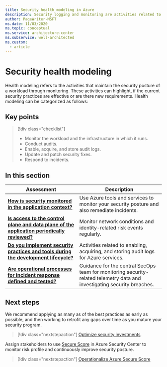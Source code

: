 ```yaml
---
title: Security health modeling in Azure
description: Security logging and monitoring are activities related to enabling, acquiring, and storing audit logs for Azure services. 
author: PageWriter-MSFT
ms.date: 11/03/2020
ms.topic: conceptual
ms.service: architecture-center
ms.subservice: well-architected
ms.custom:
  - article
---
```

 
# Security health modeling

Health modeling refers to the activities that maintain the security posture of a workload through monitoring. These activities can highlight, if the current security practices are effective or are there new requirements. Health modeling can be categorized as follows:
## Key points
> [!div class="checklist"]
> - Monitor the workload and the infrastructure in which it runs.
> - Conduct audits.
> - Enable, acquire, and store audit logs.
> - Update and patch security fixes.
> - Respond to incidents.

## In this section
|Assessment|Description|
|---|---|
|[**How is security monitored in the application context?**](monitor-tools.md)|Use Azure tools and services to monitor your security posture and also remediate incidents.|
|[**Is access to the control plane and data plane of the application periodically reviewed?**](monitor-identity-network.md)|Monitor network conditions and identity-related risk events regularly.|
|[**Do you implement security practices and tools during the development lifecycle?**](monitor-audit.md)|Activities related to enabling, acquiring, and storing audit logs for Azure services.|
|[**Are operational processes for incident response defined and tested?**](monitor-security-operations.md)|Guidance for the central SecOps team for monitoring security-related telemetry data and investigating security breaches.|

## Next steps
We recommend applying as many as of the best practices as early as possible, and then working to retrofit any gaps over time as you mature your security program. 

> [!div class="nextstepaction"]
> [ Optimize security investments](/azure/architecture/framework/security/governance?branch=master#prioritize-security-best-practices-investments)

Assign stakeholders to use [Secure Score](/azure/security-center/secure-score-security-controls) in Azure Security Center to monitor risk profile and continuously improve security posture. 

> [!div class="nextstepaction"]
> [Operationalize Azure Secure Score](/azure/architecture/framework/security/governance?branch=master#operationalize-azure-secure-score)
